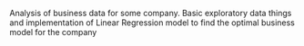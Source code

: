 Analysis of business data for some company. 
Basic exploratory data things and implementation of Linear Regression model to find the optimal business model for the company
